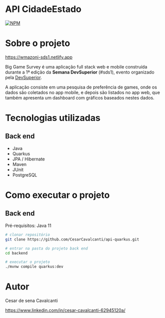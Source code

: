 # API CidadeEstado 
[![NPM](https://img.shields.io/npm/l/react)](https://github.com/CesarCavalcanti/api-quarkus/blob/master/LICENSE) 

# Sobre o projeto

https://wmazoni-sds1.netlify.app

Big Game Survey é uma aplicação full stack web e mobile construída durante a 1ª edição da **Semana DevSuperior** (#sds1), evento organizado pela [DevSuperior](https://devsuperior.com "Site da DevSuperior").

A aplicação consiste em uma pesquisa de preferência de games, onde os dados são coletados no app mobile, e depois são listados no app web, que também apresenta um dashboard com gráficos baseados nestes dados.

# Tecnologias utilizadas
## Back end
- Java
- Quarkus
- JPA / Hibernate
- Maven
- JUnit
- PostgreSQL

# Como executar o projeto

## Back end
Pré-requisitos: Java 11

```bash
# clonar repositório
git clone https://github.com/CesarCavalcanti/api-quarkus.git

# entrar na pasta do projeto back end
cd backend

# executar o projeto
./mvnw compile quarkus:dev
```

# Autor

Cesar de sena Cavalcanti

https://www.linkedin.com/in/cesar-cavalcanti-62945120a/

